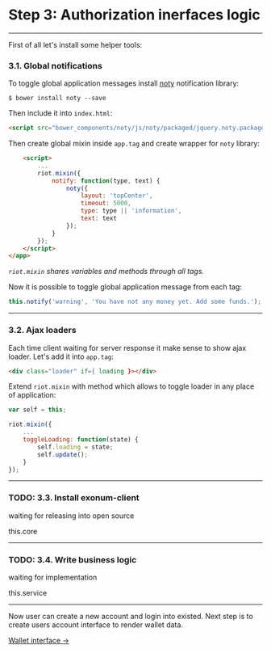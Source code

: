# Step 3: Authorization inerfaces logic

---

First of all let's install some helper tools:

### 3.1. Global notifications

To toggle global application messages install [noty](http://ned.im/noty/) notification library:

```
$ bower install noty --save
```

Then include it into `index.html`:

```html
<script src="bower_components/noty/js/noty/packaged/jquery.noty.packaged.min.js"></script>
```

Then create global mixin inside `app.tag` and create wrapper for `noty` library:

```html
    <script>
        ...
        riot.mixin({
            notify: function(type, text) {
                noty({
                    layout: 'topCenter',
                    timeout: 5000,
                    type: type || 'information',
                    text: text
                });
            }
        });
    </script>
</app>
```

*`riot.mixin` shares variables and methods through all tags.*

Now it is possible to toggle global application message from each tag:

```javascript
this.notify('warning', 'You have not any money yet. Add some funds.');
```

---

### 3.2. Ajax loaders

Each time client waiting for server response it make sense to show ajax loader. Let's add it into `app.tag`:

```html
<div class="loader" if={ loading }></div>
```

Extend `riot.mixin` with method which allows to toggle loader in any place of application:

```javascript
var self = this;

riot.mixin({
    ...
    toggleLoading: function(state) {
        self.loading = state;
        self.update();
    }
});
```

---

### TODO: 3.3. Install exonum-client

waiting for releasing into open source

this.core

---

### TODO: 3.4. Write business logic

waiting for implementation

this.service 

---

Now user can create a new account and login into existed. Next step is to create users account interface to render wallet data.

[Wallet interface →](step-4-wallet.md)
